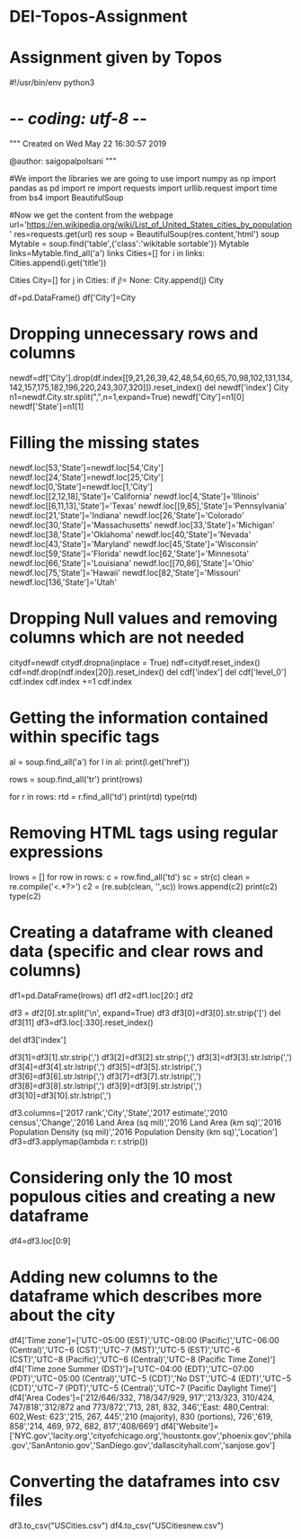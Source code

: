 # DEI-Topos-Assignment
# Assignment given by Topos
#!/usr/bin/env python3
# -*- coding: utf-8 -*-
"""
Created on Wed May 22 16:30:57 2019

@author: saigopalpolsani
"""

#We import the libraries we are going to use
import numpy as np
import pandas as pd
import re
import requests
import urllib.request
import time
from bs4 import BeautifulSoup

#Now we get the content from the webpage
url='https://en.wikipedia.org/wiki/List_of_United_States_cities_by_population'
res=requests.get(url)
res
soup = BeautifulSoup(res.content,'html')
soup
Mytable = soup.find('table',{'class':'wikitable sortable'})
Mytable
links=Mytable.find_all('a')
links
Cities=[]
for i in links:
    Cities.append(i.get('title'))
    
Cities
City=[]
for j in Cities:
    if j!= None:
        City.append(j)
City

df=pd.DataFrame()
df['City']=City

# Dropping unnecessary rows and columns
newdf=df['City'].drop(df.index[[9,21,26,39,42,48,54,60,65,70,98,102,131,134,142,157,175,182,196,220,243,307,320]]).reset_index()
del newdf['index']
City
n1=newdf.City.str.split(",",n=1,expand=True)
newdf['City']=n1[0]
newdf['State']=n1[1]

# Filling the missing states
newdf.loc[53,'State']=newdf.loc[54,'City']
newdf.loc[24,'State']=newdf.loc[25,'City']
newdf.loc[0,'State']=newdf.loc[1,'City']
newdf.loc[[2,12,18],'State']='California'
newdf.loc[4,'State']='Illinois'
newdf.loc[[6,11,13],'State']='Texas'
newdf.loc[[9,85],'State']='Pennsylvania'
newdf.loc[21,'State']='Indiana'
newdf.loc[26,'State']='Colorado'
newdf.loc[30,'State']='Massachusetts'
newdf.loc[33,'State']='Michigan'
newdf.loc[38,'State']='Oklahoma'
newdf.loc[40,'State']='Nevada'
newdf.loc[43,'State']='Maryland'
newdf.loc[45,'State']='Wisconsin'
newdf.loc[59,'State']='Florida'
newdf.loc[62,'State']='Minnesota'
newdf.loc[66,'State']='Louisiana'
newdf.loc[[70,86],'State']='Ohio'
newdf.loc[75,'State']='Hawaii'
newdf.loc[82,'State']='Missouri'
newdf.loc[136,'State']='Utah'

# Dropping Null values and removing columns which are not needed
citydf=newdf
citydf.dropna(inplace = True)
ndf=citydf.reset_index()
cdf=ndf.drop(ndf.index[20]).reset_index()
del cdf['index']
del cdf['level_0']
cdf.index
cdf.index +=1
cdf.index

# Getting the information contained within specific tags
al = soup.find_all('a')
for l in al:
    print(l.get('href'))

    

rows = soup.find_all('tr')
print(rows)    

for r in rows:
    rtd = r.find_all('td')
print(rtd)
type(rtd)

# Removing HTML tags using regular expressions

lrows = []
for row in rows:
    c = row.find_all('td')
    sc = str(c)
    clean = re.compile('<.*?>')
    c2 = (re.sub(clean, '',sc))
    lrows.append(c2)
print(c2)
type(c2)

# Creating a dataframe with cleaned data (specific and clear rows and columns)
df1=pd.DataFrame(lrows)
df1
df2=df1.loc[20:]
df2

df3 = df2[0].str.split('\n', expand=True)
df3
df3[0]=df3[0].str.strip('[')
del df3[11]
df3=df3.loc[:330].reset_index()

del df3['index']

df3[1]=df3[1].str.strip(',')
df3[2]=df3[2].str.strip(',')
df3[3]=df3[3].str.lstrip(',')
df3[4]=df3[4].str.lstrip(',')
df3[5]=df3[5].str.lstrip(',')
df3[6]=df3[6].str.lstrip(',')
df3[7]=df3[7].str.lstrip(',')
df3[8]=df3[8].str.lstrip(',')
df3[9]=df3[9].str.lstrip(',')
df3[10]=df3[10].str.lstrip(',')

df3.columns=['2017 rank','City','State','2017 estimate','2010 census','Change','2016 Land Area (sq mil)','2016 Land Area (km sq)','2016 Population Density (sq mil)','2016 Population Density (km sq)','Location']
df3=df3.applymap(lambda r: r.strip())

# Considering only the 10 most populous cities and creating a new dataframe
df4=df3.loc[0:9]

# Adding new columns to the dataframe which describes more about the city
df4['Time zone']=['UTC−05:00 (EST)','UTC−08:00 (Pacific)','UTC−06:00 (Central)','UTC−6 (CST)','UTC−7 (MST)','UTC-5 (EST)','UTC−6 (CST)','UTC−8 (Pacific)','UTC−6 (Central)','UTC−8 (Pacific Time Zone)']
df4['Time zone Summer (DST)']=['UTC−04:00 (EDT)','UTC−07:00 (PDT)','UTC−05:00 (Central)','UTC−5 (CDT)','No DST','UTC-4 (EDT)','UTC−5 (CDT)','UTC−7 (PDT)','UTC−5 (Central)','UTC−7 (Pacific Daylight Time)']
df4['Area Codes']=['212/646/332, 718/347/929, 917','213/323, 310/424, 747/818','312/872 and 773/872','713, 281, 832, 346','East: 480,Central: 602,West: 623','215, 267, 445','210 (majority), 830 (portions), 726','619, 858','214, 469, 972, 682, 817','408/669']
df4['Website']=['NYC.gov','lacity.org','cityofchicago.org','houstontx.gov','phoenix.gov','phila.gov','SanAntonio.gov','SanDiego.gov','dallascityhall.com','sanjose.gov']

# Converting the dataframes into csv files
df3.to_csv("USCities.csv")
df4.to_csv("USCitiesnew.csv")

